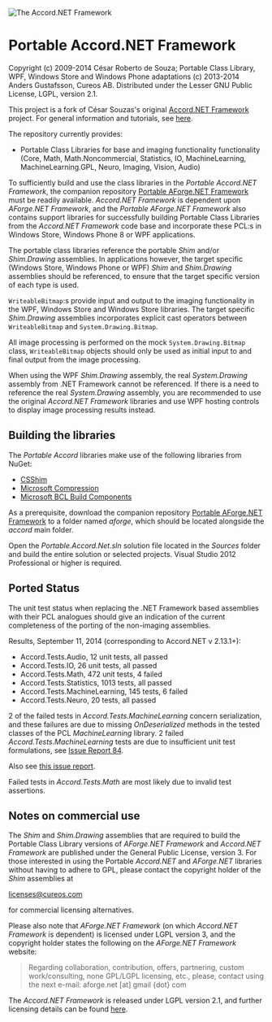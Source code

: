 ﻿![The Accord.NET Framework](http://accord-framework.net/docs/icons/logo.png)

Portable Accord.NET Framework
=============================

Copyright (c) 2009-2014 César Roberto de Souza; Portable Class Library, WPF, Windows Store and Windows Phone adaptations (c) 2013-2014 Anders Gustafsson, Cureos AB. 
Distributed under the Lesser GNU Public License, LGPL, version 2.1.

This project is a fork of César Souzas's original [Accord.NET Framework](https://github.com/accord-net/framework) project. 
For general information and tutorials, see [here](http://accord-net.github.io).

The repository currently provides:

* Portable Class Libraries for base and imaging functionality functionality (Core, Math, Math.Noncommercial, Statistics, IO, MachineLearning, MachineLearning.GPL, Neuro, Imaging, Vision, Audio) 

To sufficiently build and use the class libraries in the *Portable Accord.NET Framework*, the companion repository [Portable AForge.NET Framework](https://github.com/cureos/aforge) must be readily available.
*Accord.NET Framework* is dependent upon *AForge.NET Framework*, and the *Portable AForge.NET Framework* also contains support libraries for successfully building Portable
Class Libraries from the *Accord.NET Framework* code base and incorporate these PCL:s in Windows Store, Windows Phone 8 or WPF applications.

The portable class libraries reference the portable *Shim* and/or *Shim.Drawing* assemblies. In applications however, the target specific (Windows Store, Windows Phone or WPF)
*Shim* and *Shim.Drawing* assemblies should be referenced, to ensure that the target specific version of each type is used.
 
`WriteableBitmap`:s provide input and output to the imaging functionality in the WPF, Windows Store and Windows Store libraries. The target specific *Shim.Drawing* assemblies 
incorporates explicit cast operators between `WriteableBitmap` and `System.Drawing.Bitmap`.

All image processing is performed on the mock `System.Drawing.Bitmap` class, `WriteableBitmap` objects should only be used as initial input to and final output from the
image processing.

When using the WPF *Shim.Drawing* assembly, the real *System.Drawing* assembly from .NET Framework cannot be referenced. If there is a need to reference 
the real *System.Drawing* assembly, you are recommended to use the original *Accord.NET Framework* libraries and use WPF hosting controls to display image processing results instead.


Building the libraries
----------------------

The *Portable Accord* libraries make use of the following libraries from NuGet:

* [CSShim](https://www.nuget.org/packages/shim)
* [Microsoft Compression](https://www.nuget.org/packages/Microsoft.Bcl.Compression/)
* [Microsoft BCL Build Components](https://www.nuget.org/packages/Microsoft.Bcl.Build/)

As a prerequisite, download the companion repository [Portable AForge.NET Framework](https://github.com/cureos/aforge) to a folder named *aforge*, which should be located alongside the *accord* main folder.

Open the *Portable.Accord.Net.sln* solution file located in the *Sources* folder and build the entire solution or selected projects. Visual Studio 2012 Professional or higher is required.


Ported Status
-------------

The unit test status when replacing the .NET Framework based assemblies with their PCL analogues should give an indication of the current completeness of the porting of the non-imaging assemblies.

Results, September 11, 2014 (corresponding to Accord.NET v 2.13.1+):

* Accord.Tests.Audio, 12 unit tests, all passed
* Accord.Tests.IO, 26 unit tests, all passed
* Accord.Tests.Math, 472 unit tests, 4 failed
* Accord.Tests.Statistics, 1013 tests, all passed
* Accord.Tests.MachineLearning, 145 tests, 6 failed
* Accord.Tests.Neuro, 20 tests, all passed

2 of the failed tests in *Accord.Tests.MachineLearning* concern serialization, and these failures are due to missing *OnDeserialized* methods in 
the tested classes of the PCL *MachineLearning* library.
2 failed *Accord.Tests.MachineLearning* tests are due to insufficient unit test formulations, see [Issue Report 84](https://code.google.com/p/accord/issues/detail?id=84).

Also see [this issue report](https://github.com/cureos/accord/issues/10).

Failed tests in *Accord.Tests.Math* are most likely due to invalid test assertions.


Notes on commercial use
-----------------------

The *Shim* and *Shim.Drawing* assemblies that are required to build the Portable Class Library versions of *AForge.NET Framework* and *Accord.NET Framework* are published under the General Public License, version 3.
For those interested in using the Portable *Accord.NET* and *AForge.NET* libraries without having to adhere to GPL, please contact the copyright holder of the *Shim* assemblies at

licenses@cureos.com

for commercial licensing alternatives.

Please also note that *AForge.NET Framework* (on which *Accord.NET Framework* is dependent) is licensed under LGPL version 3, and the copyright holder states the following on the *AForge.NET Framework* website:

> Regarding collaboration, contribution, offers, partnering, custom work/consulting, none GPL/LGPL licensing, etc., please, contact using the next e-mail:
aforge.net [at] gmail {dot} com

The *Accord.NET Framework* is released under LGPL version 2.1, and further licensing details can be found [here](http://accord-framework.net/license.html).
